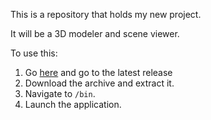 This is a repository that holds my new project.

It will be a 3D modeler and scene viewer.

To use this:

1.  Go [here](https://github.com/gjkf/3DModeler/releases) and go to the latest release
2.  Download the archive and extract it.
3.  Navigate to `/bin`.
4.  Launch the application.